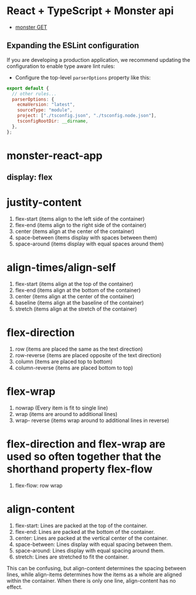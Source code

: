 # React + TypeScript + Monster api

- [monster GET](https://jsonplaceholder.typicode.com/users)

## Expanding the ESLint configuration

If you are developing a production application, we recommend updating the configuration to enable type aware lint rules:

- Configure the top-level `parserOptions` property like this:

```js
export default {
  // other rules...
  parserOptions: {
    ecmaVersion: "latest",
    sourceType: "module",
    project: ["./tsconfig.json", "./tsconfig.node.json"],
    tsconfigRootDir: __dirname,
  },
};
```

# monster-react-app

## display: flex

# justity-content

1. flex-start (items align to the left side of the container)
2. flex-end (items align to the right side of the container)
3. center (items align at the center of the container)
4. space-between (items display with spaces between them)
5. space-around (items display with equal spaces around them)

# align-times/align-self

1. flex-start (items align at the top of the container)
2. flex-end (items align at the bottom of the container)
3. center (items align at the center of the container)
4. baseline (items align at the baseline of the container)
5. stretch (items align at the stretch of the container)

# flex-direction

1. row (items are placed the same as the text direction)
2. row-reverse (items are placed opposite of the text direction)
3. column (items are placed top to bottom)
4. column-reverse (items are placed bottom to top)

# flex-wrap

1. nowrap (Every item is fit to single line)
2. wrap (items are around to additional lines)
3. wrap- reverse (items wrap around to additional lines in reverse)

# flex-direction and flex-wrap are used so often together that the shorthand property flex-flow

1.  flex-flow: row wrap

# align-content

1. flex-start: Lines are packed at the top of the container.
2. flex-end: Lines are packed at the bottom of the container.
3. center: Lines are packed at the vertical center of the container.
4. space-between: Lines display with equal spacing between them.
5. space-around: Lines display with equal spacing around them.
6. stretch: Lines are stretched to fit the container.

This can be confusing, but align-content determines the spacing between lines, while align-items determines how the items as a whole are aligned within the container. When there is only one line, align-content has no effect.
